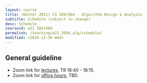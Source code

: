 ```yaml
---
layout: course
title: (Winter 2021) CS 584/684 - Algorithm Design & Analysis
subtitle: Schedule (subject to change)
desc: Schedule
courseid: w21 584/684
permalink: /teaching/w21_5684_alg/schedule/
modified: <2020-12-30 Wed>
---
```


## General guideline
* Zoom link for [lectures](), TR 16:40 - 18:15. 
* Zoom link for [office hours](), TBD.

